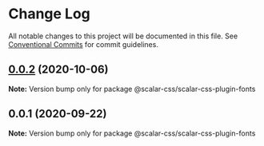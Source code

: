 # Change Log

All notable changes to this project will be documented in this file.
See [Conventional Commits](https://conventionalcommits.org) for commit guidelines.

## [0.0.2](https://github.com/scalar-css/scalar-css/compare/@scalar-css/scalar-css-plugin-fonts@0.0.1...@scalar-css/scalar-css-plugin-fonts@0.0.2) (2020-10-06)

**Note:** Version bump only for package @scalar-css/scalar-css-plugin-fonts





## 0.0.1 (2020-09-22)

**Note:** Version bump only for package @scalar-css/scalar-css-plugin-fonts
